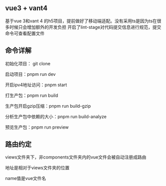 ## vue3 + vant4

基于vue 3和vant 4 的h5项目，提前做好了移动端适配。没有采用ts是因为ts在很多时候只会增加额外的开发负担
开启了lint-stage对代码提交信息进行规范，提交命令可查看配置文件

## 命令详解
初始化项目： git clone <github url>

启动项目：pnpm run dev

开启ipv4地址访问：pnpm start

打生产包：pnpm run build

生产包开启gzip压缩：pnpm run build-gzip

分析生产包中依赖的大小：pnpm run build-analyze

预览生产包：pnpm run preview

## 路由约定
views文件夹下，非components文件夹内的vue文件会被自动注册成路由

地址是相对于views文件夹的位置

name值是vue文件名
